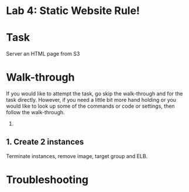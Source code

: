 # Lab 4: Static Website Rule!



# Task

Server an HTML page from S3


# Walk-through

If you would like to attempt the task, go skip the walk-through and for the task directly. However, if you need a little bit more hand holding or you would like to look up some of the commands or code or settings, then follow the walk-through.

1. 

## 1. Create 2 instances

Terminate instances, remove image, target group and ELB.


# Troubleshooting
